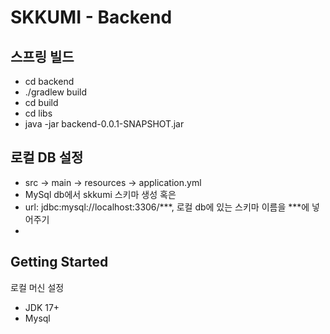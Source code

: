# SKKUMI - Backend


## 스프링 빌드
* cd backend
* ./gradlew build
* cd build
* cd libs
*  java -jar backend-0.0.1-SNAPSHOT.jar

## 로컬 DB 설정
* src -> main -> resources -> application.yml
* MySql db에서 skkumi 스키마 생성 혹은
* url: jdbc:mysql://localhost:3306/***, 로컬 db에 있는 스키마 이름을 ***에 넣어주기
* 

## Getting Started
로컬 머신 설정
* JDK 17+
* Mysql



